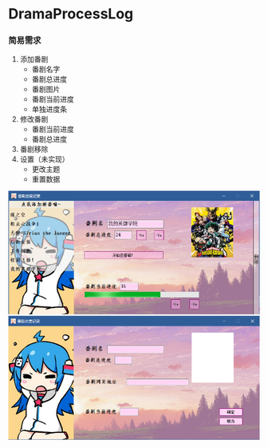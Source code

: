 ﻿# DramaProcessLog

### 简易需求
1. 添加番剧
      * 番剧名字
      * 番剧总进度
      * 番剧图片
      * 番剧当前进度
      * 单独进度条
2. 修改番剧
      * 番剧当前进度
      * 番剧总进度
3. 番剧移除
4. 设置（未实现）
      * 更改主题
      * 重置数据

![DPL效果图](DPL效果图１.PNG)
![DPL效果图](DPL效果图２.PNG)